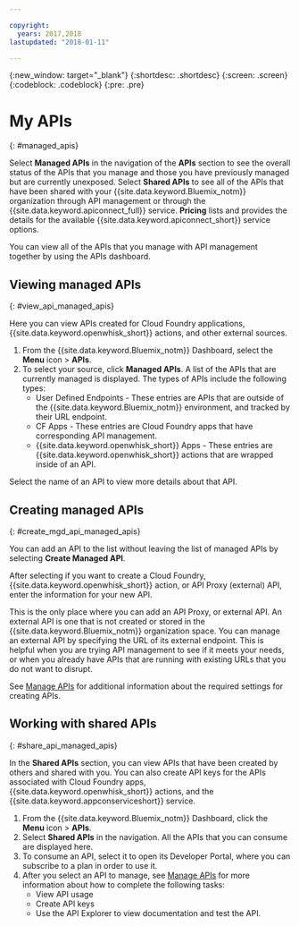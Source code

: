 ```yaml
---

copyright:
  years: 2017,2018
lastupdated: "2018-01-11"

---
```



{:new_window: target="_blank"}
{:shortdesc: .shortdesc}
{:screen: .screen}
{:codeblock: .codeblock}
{:pre: .pre}

# My APIs
{: #managed_apis}

Select **Managed APIs** in the navigation of the **APIs** section to see the overall status of the APIs that you manage and those you have previously managed but are currently unexposed. Select **Shared APIs** to see all of the APIs that have been shared with your {{site.data.keyword.Bluemix_notm}} organization through API management or through the {{site.data.keyword.apiconnect_full}} service. **Pricing** lists and provides the details for the available {{site.data.keyword.apiconnect_short}} service options.

You can view all of the APIs that you manage with API management together by using the APIs dashboard. 

## Viewing managed APIs
{: #view_api_managed_apis}

Here you can view APIs created for Cloud Foundry applications, {{site.data.keyword.openwhisk_short}} actions, and other external sources.

1. From the {{site.data.keyword.Bluemix_notm}} Dashboard, select the **Menu** icon > **APIs**.
2. To select your source, click **Managed APIs**. A list of the APIs that are currently managed is displayed. The types of APIs include the following types:
    * User Defined Endpoints - These entries are APIs that are outside of the {{site.data.keyword.Bluemix_notm}} environment, and tracked by their URL endpoint. 
	* CF Apps - These entries are Cloud Foundry apps that have corresponding API management.
    * {{site.data.keyword.openwhisk_short}} Apps - These entries are {{site.data.keyword.openwhisk_short}} actions that are wrapped inside of an API.

Select the name of an API to view more details about that API.

## Creating managed APIs
{: #create_mgd_api_managed_apis}

You can add an API to the list without leaving the list of managed APIs by selecting **Create Managed API**.

After selecting if you want to create a Cloud Foundry, {{site.data.keyword.openwhisk_short}} action, or API Proxy (external) API, enter the information for your new API.  

This is the only place where you can add an API Proxy, or external API. An external API is one that is not created or stored in the {{site.data.keyword.Bluemix_notm}} organization space. You can manage an external API by specifying the URL of its external endpoint. This is helpful when you are trying API management to see if it meets your needs, or when you already have APIs that are running with existing URLs that you do not want to disrupt. 

See [Manage APIs](/docs/services/api-management/manage_apis.html) for additional information about the required settings for creating APIs.

## Working with shared APIs
{: #share_api_managed_apis}

In the **Shared APIs** section, you can view APIs that have been created by others and shared with you. You can also create API keys for the APIs associated with Cloud Foundry apps, {{site.data.keyword.openwhisk_short}} actions, and the {{site.data.keyword.appconserviceshort}} service.

1. From the {{site.data.keyword.Bluemix_notm}} Dashboard, click the **Menu** icon > **APIs**.
2. Select **Shared APIs** in the navigation. All the APIs that you can consume are displayed here.
3. To consume an API, select it to open its Developer Portal, where you can subscribe to a plan in order to use it. 
4. After you select an API to manage, see [Manage APIs](/docs/services/api-management/manage_apis.html) for more information about how to complete the following tasks: 
    * View API usage
    * Create API keys
    * Use the API Explorer to view documentation and test the API.
